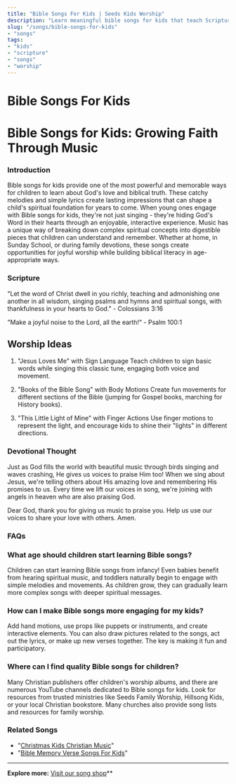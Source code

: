 ```yaml
---
title: "Bible Songs For Kids | Seeds Kids Worship"
description: "Learn meaningful bible songs for kids that teach Scripture through music. Interactive worship resources for kids and families."
slug: "/songs/bible-songs-for-kids"
- "songs"
tags:
- "kids"
- "scripture"
- "songs"
- "worship"
---
```


# Bible Songs For Kids

# Bible Songs for Kids: Growing Faith Through Music

### Introduction
Bible songs for kids provide one of the most powerful and memorable ways for children to learn about God's love and biblical truth. These catchy melodies and simple lyrics create lasting impressions that can shape a child's spiritual foundation for years to come. When young ones engage with Bible songs for kids, they're not just singing - they're hiding God's Word in their hearts through an enjoyable, interactive experience. Music has a unique way of breaking down complex spiritual concepts into digestible pieces that children can understand and remember. Whether at home, in Sunday School, or during family devotions, these songs create opportunities for joyful worship while building biblical literacy in age-appropriate ways.

### Scripture
"Let the word of Christ dwell in you richly, teaching and admonishing one another in all wisdom, singing psalms and hymns and spiritual songs, with thankfulness in your hearts to God." - Colossians 3:16

"Make a joyful noise to the Lord, all the earth!" - Psalm 100:1

## Worship Ideas
1. "Jesus Loves Me" with Sign Language
Teach children to sign basic words while singing this classic tune, engaging both voice and movement.

2. "Books of the Bible Song" with Body Motions
Create fun movements for different sections of the Bible (jumping for Gospel books, marching for History books).

3. "This Little Light of Mine" with Finger Actions
Use finger motions to represent the light, and encourage kids to shine their "lights" in different directions.

### Devotional Thought
Just as God fills the world with beautiful music through birds singing and waves crashing, He gives us voices to praise Him too! When we sing about Jesus, we're telling others about His amazing love and remembering His promises to us. Every time we lift our voices in song, we're joining with angels in heaven who are also praising God.

Dear God, thank you for giving us music to praise you. Help us use our voices to share your love with others. Amen.

### FAQs

### What age should children start learning Bible songs?
Children can start learning Bible songs from infancy! Even babies benefit from hearing spiritual music, and toddlers naturally begin to engage with simple melodies and movements. As children grow, they can gradually learn more complex songs with deeper spiritual messages.

### How can I make Bible songs more engaging for my kids?
Add hand motions, use props like puppets or instruments, and create interactive elements. You can also draw pictures related to the songs, act out the lyrics, or make up new verses together. The key is making it fun and participatory.

### Where can I find quality Bible songs for children?
Many Christian publishers offer children's worship albums, and there are numerous YouTube channels dedicated to Bible songs for kids. Look for resources from trusted ministries like Seeds Family Worship, Hillsong Kids, or your local Christian bookstore. Many churches also provide song lists and resources for family worship.

### Related Songs

- "[Christmas Kids Christian Music](/activities/christmas-kids-christian-music/)"
- "[Bible Memory Verse Songs For Kids](/songs/bible-memory-verse-songs-for-kids/)"

---

**Explore more:** [Visit our song shop](https://seedskidsworship.com/shop)**

<!-- Schema Markup -->
<script type="application/ld+json">
{
  "@context": "https://schema.org",
  "@type": "MusicRecording",
  "name": "Bible Songs For Kids",
  "byArtist": {
    "@type": "MusicGroup",
    "name": "Seeds Kids Worship"
  },
  "isFamilyFriendly": true,
  "url": "https://seedskidsworship.com/songs/bible-songs-for-kids/"
}
</script>